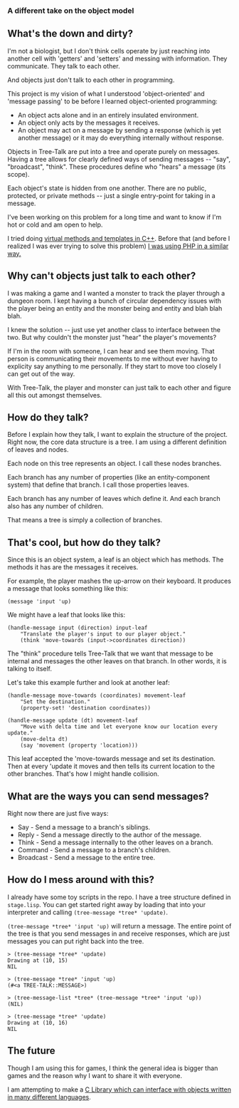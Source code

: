 ### A different take on the object model

## What's the down and dirty?

I'm not a biologist, but I don't think cells operate by just reaching into
another cell with 'getters' and 'setters' and messing with information. They
communicate. They talk to each other. 

And objects just don't talk to each other in programming.

This project is my vision of what I understood 'object-oriented' and 'message
passing' to be before I learned object-oriented programming:

* An object acts alone and in an entirely insulated environment. 
* An object only acts by the messages it receives.
* An object may act on a message by sending a response (which is yet another message) or it may do 
everything internally without response.

Objects in Tree-Talk are put into a tree and operate purely on messages.
Having a tree allows for clearly defined ways of sending messages -- "say",
"broadcast", "think".  These procedures define who "hears" a message (its 
scope).

Each object's state is hidden from one another. There are no public, protected,
or private methods -- just a single entry-point for taking in a message.

I've been working on this problem for a long time and want to know if I'm hot
or cold and am open to help.

I tried doing [virtual methods and templates in C++](https://github.com/rlt3/Messaging/blob/master/src/messageable.hpp "c++ mess"). 
Before that (and before I realized I was ever trying to solve this problem) [I was
using PHP in a similar way.](https://github.com/rlt3/Stream "sphagetti php")

## Why can't objects just talk to each other?

I was making a game and I wanted a monster to track the player through a
dungeon room. I kept having a bunch of circular dependency issues with the
player being an entity and the monster being and entity and blah blah blah. 

I knew the solution -- just use yet another class to interface between the two.
But why couldn't the monster just "hear" the player's movements? 

If I'm in the room with someone, I can hear and see them moving. That person is
communicating their movements to me without ever having to explicity say
anything to me personally. If they start to move too closely I can get out of
the way.

With Tree-Talk, the player and monster can just talk to each other and figure
all this out amongst themselves.

## How do they talk?

Before I explain how they talk, I want to explain the structure of the project.
Right now, the core data structure is a tree. I am using a different definition
of leaves and nodes.

Each node on this tree represents an object. I call these nodes branches.

Each branch has any number of properties (like an entity-component system) that
define that branch. I call those properties leaves.

Each branch has any number of leaves which define it. And each branch also has
any number of children.

That means a tree is simply a collection of branches.

## That's cool, but how do they talk?

Since this is an object system, a leaf is an object which has methods. The
methods it has are the messages it receives.

For example, the player mashes the up-arrow on their keyboard. It produces a
message that looks something like this:

    (message 'input 'up)

We might have a leaf that looks like this:

    (handle-message input (direction) input-leaf
        "Translate the player's input to our player object."
        (think 'move-towards (input->coordinates direction))

The "think" procedure tells Tree-Talk that we want that message to be internal
and messages the other leaves on that branch. In other words, it is talking to
itself.

Let's take this example further and look at another leaf:

    (handle-message move-towards (coordinates) movement-leaf
        "Set the destination."
        (property-set! 'destination coordinates))

    (handle-message update (dt) movement-leaf
        "Move with delta time and let everyone know our location every update."
        (move-delta dt)
        (say 'movement (property 'location)))

This leaf accepted the 'move-towards message and set its destination. Then at
every 'update it moves and then tells its current location to the other
branches. That's how I might handle collision.

## What are the ways you can send messages?

Right now there are just five ways:

* Say - Send a message to a branch's siblings.
* Reply - Send a message directly to the author of the message.
* Think - Send a message internally to the other leaves on a branch.
* Command - Send a message to a branch's children.
* Broadcast - Send a message to the entire tree.

## How do I mess around with this?

I already have some toy scripts in the repo. I have a tree structure defined
in `stage.lisp`. You can get started right away by loading that into your
interpreter and calling `(tree-message *tree* 'update)`.

`(tree-message *tree* 'input 'up)` will return a message. The entire point of
the tree is that you send messages in and receive responses, which are just
messages you can put right back into the tree.

    > (tree-message *tree* 'update)
    Drawing at (10, 15)
    NIL

    > (tree-message *tree* 'input 'up)
    (#<a TREE-TALK::MESSAGE>)

    > (tree-message-list *tree* (tree-message *tree* 'input 'up))
    (NIL)

    > (tree-message *tree* 'update)
    Drawing at (10, 16)
    NIL

## The future

Though I am using this for games, I think the general idea is bigger than
games and the reason why I want to share it with everyone.

I am attempting to make a [C Library which can interface with objects
written in many different languages](https://github.com/rlt3/tree-talk-c "tree-talk-c").
